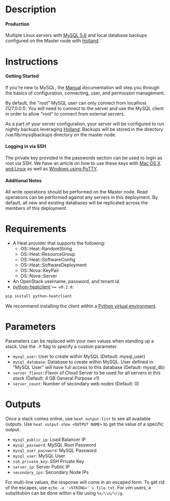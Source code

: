 Description
===========

#### Production
Multiple Linux servers with [MySQL 5.6](http://www.mysql.com/) and
local database backups configured on the Master node with
[Holland](https://github.com/holland-backup/holland#readme).


Instructions
===========

#### Getting Started
If you're new to MySQL, the [Manual](http://dev.mysql.com/doc/refman/5.6/en/index.html)
documentation will step you through the basics of configuration, connecting,
user, and  permission management.

By default, the "root" MySQL user can only connect from localhost (127.0.0.1).
You will need to connect to the server and use the MySQL client in order to
allow "root" to connect from external servers.

As a part of your server configuration, your server will be configured to run
nightly backups leveraging
[Holland](https://github.com/holland-backup/holland#readme).  Backups will be
stored in the directory /var/lib/mysqlbackups directory on the master node.
#### Logging in via SSH
The private key provided in the passwords section can be used to login as
root via SSH. We have an article on how to use these keys with [Mac OS X and
Linux](http://www.rackspace.com/knowledge_center/article/logging-in-with-a-ssh-private-key-on-linuxmac)
as well as [Windows using
PuTTY](http://www.rackspace.com/knowledge_center/article/logging-in-with-a-ssh-private-key-on-windows).
#### Additional Notes
All write operations should be performed on the Master node. Read operations
can be performed against any servers in this deployment. By default, all new
and existing databases will be replicated across the members of this
deployment.


Requirements
============
* A Heat provider that supports the following:
  * OS::Heat::RandomString
  * OS::Heat::ResourceGroup
  * OS::Heat::SoftwareConfig
  * OS::Heat::SoftwareDeployment
  * OS::Nova::KeyPair
  * OS::Nova::Server
* An OpenStack username, password, and tenant id.
* [python-heatclient](https://github.com/openstack/python-heatclient)
`>= v0.2.8`:

```bash
pip install python-heatclient
```

We recommend installing the client within a [Python virtual
environment](http://www.virtualenv.org/).

Parameters
==========
Parameters can be replaced with your own values when standing up a stack. Use
the `-P` flag to specify a custom parameter.

* `mysql_user`: User to create within MySQL (Default: mysql_user)
* `mysql_database`: Database to create within MySQL.  User defined in "MySQL User" will have full access to this database (Default: mysql_db)
* `server_flavor`: Flavor of Cloud Server to be used for all servers in this stack (Default: 4 GB General Purpose v1)
* `server_count`: Number of secondary web nodes (Default: 0)

Outputs
=======
Once a stack comes online, use `heat output-list` to see all available outputs.
Use `heat output-show <OUTPUT NAME>` to get the value of a specific output.

* `mysql_public_ip`: Load Balancer IP 
* `mysql_password`: MySQL Root Password 
* `mysql_user_password`: MySQL Password 
* `mysql_user`: MySQL User 
* `ssh_private_key`: SSH Private Key 
* `server_ip`: Server Public IP 
* `secondary_ips`: Secondary Node IPs 

For multi-line values, the response will come in an escaped form. To get rid of
the escapes, use `echo -e '<STRING>' > file.txt`. For vim users, a substitution
can be done within a file using `%s/\\n/\r/g`.
